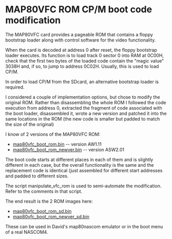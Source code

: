 # MAP80VFC ROM CP/M boot code modification

The MAP80VFC card provides a pageable ROM that contains a floppy bootstrap
loader along with control software for the video functionality.

When the card is decoded at address 0 after reset, the floppy bootstrap loader
executes. Its function is to load track 0 sector 0 into RAM at 0C00H, check that
the first two bytes of the loaded code contain the "magic value" 3038H and, if
so, to jump to address 0C02H. Usually, this is used to load CP/M.

In order to load CP/M from the SDcard, an alternative bootstrap loader is
required.

I considered a couple of implementation options, but chose to modify the
original ROM. Rather than disassembling the whole ROM I followed the code
execution from address 0, extracted the fragment of code associated with the
boot loader, disassembled it, wrote a new version and patched it into the same
locations in the ROM (the new code is smaller but padded to match the size of
the original)

I know of 2 versions of the MAP80VFC ROM:

* [map80vfc_boot_rom.bin](../../../ROM/map80vfc/map80vfc_boot_rom.bin) -- version AW1.11
* [map80vfc_boot_rom_newver.bin](../../../ROM/map80vfc/map80vfc_boot_rom_newver.bin) -- version ASW2.01

The boot code starts at different places in each of them and is slightly
different in each case, but the overall functionality is the same and the
replacement code is identical (just assembled for different start addresses and
padded to different sizes.

The script manipulate_vfc_rom is used to semi-automate the modification. Refer to the
comments in that script.

The end result is the 2 ROM images here:

* [map80vfc_boot_rom_sd.bin](map80vfc_boot_rom_sd.bin)
* [map80vfc_boot_rom_newver_sd.bin](map80vfc_boot_rom_newver_sd.bin)

These can be used in David's map80nascom emulator or in the boot menu of a real NASCOM4.
